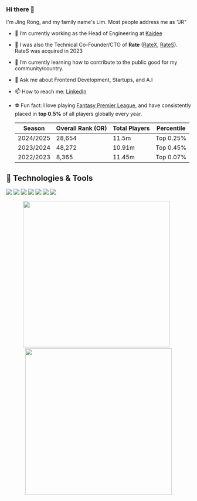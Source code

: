 ### Hi there 👋

I'm Jing Rong, and my family name's Lim. Most people address me as "JR" 

- 🔭 I’m currently working as the Head of Engineering at [Kaidee](https://github.com/teamkaidee)
- 💼 I was also the Technical Co-Founder/CTO of **Rate** ([RateX](https://github.com/team-ratex), [RateS](https://github.com/rate-engineering)). RateS was acquired in 2023
- 🌱 I’m currently learning how to contribute to the public good for my community/country.
- 💬 Ask me about Frontend Development, Startups, and A.I
- 📫 How to reach me: [LinkedIn](https://www.linkedin.com/in/limjingrong/)
- ⚽ Fun fact: I love playing [Fantasy Premier League](https://fantasy.premierleague.com/entry/23634/history), and have consistently placed in **top 0.5%** of all players globally every year.

  | Season | Overall Rank (OR) | Total Players | Percentile |
  |--------|--------|--------|--------|
  | 2024/2025 | 28,654 | 11.5m |Top 0.25% | 
  | 2023/2024 | 48,272 | 10.91m | Top 0.45% |
  | 2022/2023 | 8,365 | 11.45m | Top 0.07% |

## 🔧 Technologies & Tools
![](https://img.shields.io/badge/OS-MacOS-informational?style=flat&logo=Apple&logoColor=white&color=6aa6f8)
![](https://img.shields.io/badge/Editor-VS_Code-informational?style=flat&logo=visual-studio-code&logoColor=white&color=6aa6f8)
![](https://img.shields.io/badge/Code-Typescript-informational?style=flat&logo=typescript&logoColor=white&color=6aa6f8)
![](https://img.shields.io/badge/Code-NextJS-informational?style=flat&logo=nextdotjs&logoColor=white&color=6aa6f8)
![](https://img.shields.io/badge/Code-React-informational?style=flat&logo=react&logoColor=white&color=6aa6f8)
![](https://img.shields.io/badge/Code-React_Native-informational?style=flat&logo=react&logoColor=white&color=6aa6f8)
![](https://img.shields.io/badge/Tools-TailwindCSS-informational?style=flat&logo=tailwindcss&logoColor=white&color=6aa6f8)

<p align="center">
  <img src="https://github-readme-stats.vercel.app/api?username=jjingrong&show_icons=true&hide_border=true&theme=bear" width="400">
  &nbsp&nbsp
  <img src="https://github-readme-streak-stats.herokuapp.com?user=jjingrong&hide_border=true&theme=bear" width="400">
</p>

<!--
![](https://img.shields.io/badge/Code-Python-informational?style=flat&logo=python&logoColor=white&color=6aa6f8)
![](https://img.shields.io/badge/Code-Golang-informational?style=flat&logo=go&logoColor=white&color=6aa6f8)
![Top Langs](https://github-readme-stats.vercel.app/api/top-langs/?username=jjingrong)
[![trophy](https://github-profile-trophy.vercel.app/?username=jjingrong&theme=onedark)](https://github.com/ryo-ma/github-profile-trophy)
## 💻 Leetcode ([profile](https://leetcode.com/jjingrong/))
<p align="center">
  <img src="https://leetcode-stats-six.vercel.app/?username=jjingrong&theme=dark" width="400" />
</p>
-->
